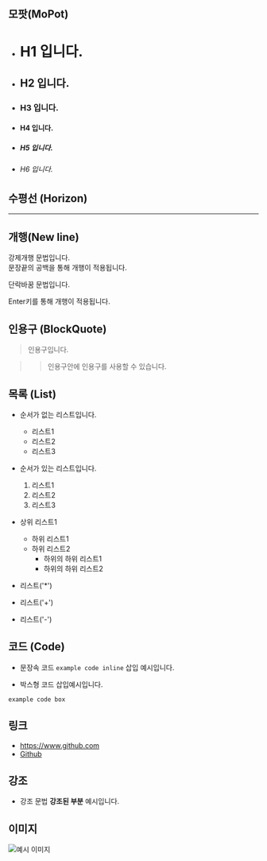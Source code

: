 ## 모팟(MoPot)
  * # H1 입니다.

  * ## H2 입니다.

  * ### H3 입니다.

  * #### H4 입니다.

  * ##### H5 입니다.

  * ###### H6 입니다.

## 수평선 (Horizon)
  
***

## 개행(New line)

강제개행 문법입니다.  
문장끝의 공백을 통해 개행이 적용됩니다.

단락바꿈 문법입니다.

Enter키를 통해 개행이 적용됩니다.

## 인용구 (BlockQuote)

> 인용구입니다.

>> 인용구안에 인용구를 사용할 수 있습니다.

## 목록 (List)

* 순서가 없는 리스트입니다.
  * 리스트1
  * 리스트2
  * 리스트3

* 순서가 있는 리스트입니다.
  1. 리스트1
  2. 리스트2
  3. 리스트3

* 상위 리스트1
  * 하위 리스트1
  * 하위 리스트2
    * 하위의 하위 리스트1
    * 하위의 하위 리스트2

* 리스트('*')
+ 리스트('+')
- 리스트('-')

## 코드 (Code)

* 문장속 코드 `example code inline` 삽입 예시입니다.

* 박스형 코드 삽입예시입니다.
```
example code box
```

## 링크

* <https://www.github.com>
* [Github](https://www.github.com)

## 강조

* 강조 문법 **강조된 부분** 예시입니다.

## 이미지

![예시 이미지](https://raw.githubusercontent.com/ByungJun25/Wiki/master/Markdown/example_image.jpg)
